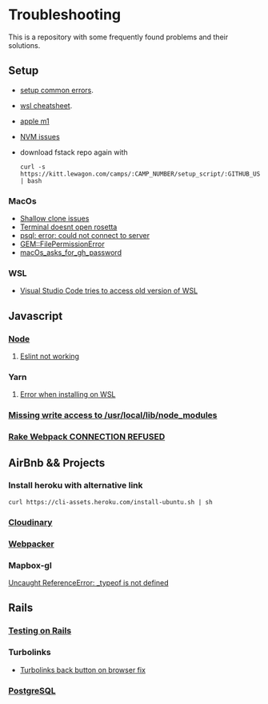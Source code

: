 # Troubleshooting
This is a repository with some frequently found problems and their solutions.

## Setup

- [setup common errors](https://www.notion.so/Setup-Common-Errors-f09ad57cc4ae4a9a966b63dbf4e5620d).

- [wsl cheatsheet](https://github.com/andrerferrer/wsl_cheatsheet).

- [apple m1](https://github.com/lewagon/setup/blob/master/apple_m1_cheatsheet.md)

- [NVM issues](NVM/nvm.md)

- download fstack repo again with
    ```
    curl -s https://kitt.lewagon.com/camps/:CAMP_NUMBER/setup_script/:GITHUB_USERNAME | bash
    ```

### MacOs
- [Shallow clone issues](Setup/shallow_clone.md)
- [Terminal doesnt open rosetta](Setup/terminal_doesnt_open_rosetta.md)
- [psql: error: could not connect to server](Setup/psql_error_could_not_connect_to_server.md) 
- [GEM::FilePermissionError](Setup/gem_filepermissionerror.md) 
- [macOs_asks_for_gh_password](Setup/macOs_asks_for_gh_password.md) 

### WSL
- [Visual Studio Code tries to access old version of WSL](Setup/old_version_wsl.md)


## Javascript

### [Node](Node/general.md)

1. [Eslint not working](Node/eslint_not_working.md)

### Yarn

1. [Error when installing on WSL](Yarn/Error_when_installing_on_WSL.md)

### [Missing write access to /usr/local/lib/node_modules](Missing_write_access_to_usr-local-lib-node_modules.md)

### [Rake Webpack CONNECTION REFUSED](Webpacker/Rake_Webpack_CONNECTION_REFUSED.md)

## AirBnb && Projects

### Install heroku with alternative link

`curl https://cli-assets.heroku.com/install-ubuntu.sh | sh`

### [Cloudinary](Cloudinary/general.md)


### [Webpacker](Webpacker/general.md)


### Mapbox-gl
[Uncaught ReferenceError: _typeof is not defined](mapbox-gl/Uncaught_ReferenceError_typeof_is_not_defined)


## Rails

### [Testing on Rails](Rails/Testing_on_Rails.md)

### Turbolinks

- [Turbolinks back button on browser fix](https://github.com/andrerferrer/quickTips/blob/master/Rails/Turbolinks%20back%20button%20on%20browser%20fix.md)

### [PostgreSQL](PostgreSQL/general.md)

